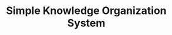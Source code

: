 ---
schema: default
title: Simple Knowledge Organization System
notes: >-
  The Simple Knowledge Organization System (SKOS) is a common data model for
  sharing and linking knowledge organization systems via the Semantic Web. @en
organization: DataScientia Foundation
resources:
  - name: SKOS.UAN.owl
    url: >-
      http://git.knowdive.disi.unitn.it:8080/knowledge/LiveKnowledge/SREP/knowledge_organization/raw/master/SKOS.UAN.owl
    format: owl
    description: >-
      The Simple Knowledge Organization System (SKOS) is a common data model for
      sharing and linking knowledge organization systems via the Semantic Web.
      @en
    license: ''
    status: Unannotated
    byteSize: '22.732'
    issued: '2009-08-18'
    language: en
    modified: '17 December 2020, 01:42 (UTC+01:00)'
    OntologyEngineeringTool: Protégé
    ontologyLanguage: owl
    ontologySyntax: rdf
    example: ''
    ReferenceLKRepository: SREP
    referenceOntology: ''
    referenceDatasets: ''
distribution: skos-owl
keyword: Concept schemes
publisher: W3C
category:
  - Upper-Level
versionNotes: >-
  2015: Annual review done! Added the editors of the W3C document at
  http://www.w3.org/2009/08/skos-reference/skos.html
landingPage: 'http://www.w3.org/2009/08/skos-reference/skos.html'
accessRigths: Public
creator: 'Alistair Miles, Sean Bechhofer'
hasVersion: Unknown
isVersionOf: Unknown
issued: '2009-08-18'
modified: '17 December 2020, 01:42 (UTC+01:00)'
language: en
provenance: ''
page: 'http://www.w3.org/2004/02/skos/core'
wasGeneratedBy: ''
versionInfo: W3C-Recommendation
formalityLevel: Teleontology
OntologyEngineeringMethodology: ''
acronym: skos
CompetencyQuestion: ''
preferredNamespacePrefix: skos
toDoList: To completely annotate.
namespacesGenerated: ''
namespacesReused: ''
datasetLevel: Knowledge Level(L3-4)
spatialExtent: Unknown
temporalExtent: Unknown
---